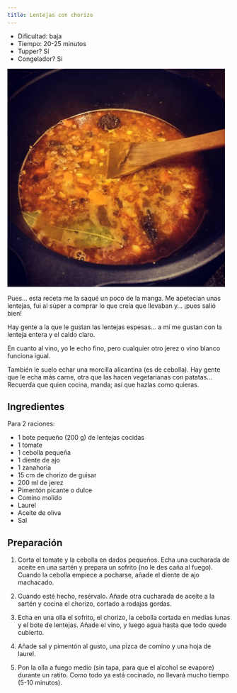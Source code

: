 ```yaml
---
title: Lentejas con chorizo
---
```


- Dificultad: baja
- Tiempo: 20-25 minutos
- Tupper? Sí
- Congelador? Sí

![Lentejas](/images/recipes/lentejas.png)

Pues… esta receta me la saqué un poco de la manga. Me apetecían unas lentejas, fui al súper a comprar lo que creía que llevaban y… ¡pues salió bien!

Hay gente a la que le gustan las lentejas espesas… a mí me gustan con la lenteja entera y el caldo claro.

En cuanto al vino, yo le echo fino, pero cualquier otro jerez o vino blanco funciona igual.

También le suelo echar una morcilla alicantina (es de cebolla). Hay gente que le echa más carne, otra que las hacen vegetarianas con patatas… Recuerda que quien cocina, manda; así que hazlas como quieras.

## Ingredientes

Para 2 raciones:

- 1 bote pequeño (200 g) de lentejas cocidas
- 1 tomate
- 1 cebolla pequeña
- 1 diente de ajo
- 1 zanahoria
- 15 cm de chorizo de guisar
- 200 ml de jerez
- Pimentón picante o dulce
- Comino molido
- Laurel
- Aceite de oliva
- Sal

## Preparación

1. Corta el tomate y la cebolla en dados pequeños. Echa una cucharada de aceite en una sartén y prepara un sofrito (no le des caña al fuego). Cuando la cebolla empiece a pocharse, añade el diente de ajo machacado.

1. Cuando esté hecho, resérvalo. Añade otra cucharada de aceite a la sartén y cocina el chorizo, cortado a rodajas gordas.

1. Echa en una olla el sofrito, el chorizo, la cebolla cortada en medias lunas y el bote de lentejas. Añade el vino, y luego agua hasta que todo quede cubierto.

1. Añade sal y pimentón al gusto, una pizca de comino y una hoja de laurel.

1. Pon la olla a fuego medio (sin tapa, para que el alcohol se evapore) durante un ratito. Como todo ya está cocinado, no llevará mucho tiempo (5-10 minutos).
